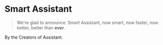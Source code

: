 # Smart Assistant

> We're glad to announce: Smart Assistant, now smart, now faster, now better, better than **ever**.

By the Creators of Assistant.
